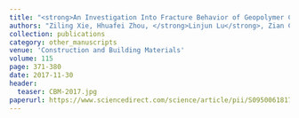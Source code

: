 ```yaml
---
title: "<strong>An Investigation Into Fracture Behavior of Geopolymer Concrete with Digital Image Correlation Technique</strong>"
authors: "Ziling Xie, Hhuafei Zhou, </strong>Linjun Lu</strong>, Zian Chen"
collection: publications
category: other_manuscripts
venue: 'Construction and Building Materials'
volume: 115
page: 371-380
date: 2017-11-30
header:
  teaser: CBM-2017.jpg
paperurl: https://www.sciencedirect.com/science/article/pii/S095006181731632X
---
```

